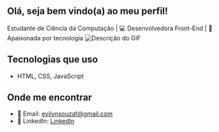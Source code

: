 ## Olá, seja bem vindo(a) ao meu perfil!

Estudante de Ciência da Computação | 💻 Desenvolvedora Front-End | 🚀 Apaixonada por tecnologia
![Descrição do GIF](https://media.tenor.com/BmmNLx7cd9oAAAAi/hello.gif)

## Tecnologias que uso
- HTML, CSS, JavaScript
  
## Onde me encontrar

- 💌 Email: evilynsouzaf@gmail.com  
- 🧁 LinkedIn: [LinkedIn](www.linkedin.com/in/évilyn-souza-fidelis-683870381)  



